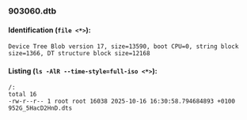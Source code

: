 ### 903060.dtb
#### Identification (`file <*>`):
```
Device Tree Blob version 17, size=13590, boot CPU=0, string block size=1366, DT structure block size=12168
```
#### Listing (`ls -AlR --time-style=full-iso <*>`):
```
/:
total 16
-rw-r--r-- 1 root root 16038 2025-10-16 16:30:58.794684893 +0100 952G_5HacD2HnD.dts
```

